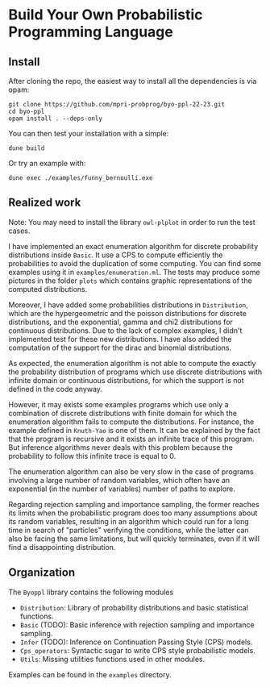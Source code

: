 # Build Your Own Probabilistic Programming Language

## Install

After cloning the repo, the easiest way to install all the dependencies is via opam:
```
git clone https://github.com/mpri-probprog/byo-ppl-22-23.git
cd byo-ppl
opam install . --deps-only
```

You can then test your installation with a simple:

```
dune build
```

Or try an example with:
```
dune exec ./examples/funny_bernoulli.exe
```

## Realized work

Note: You may need to install the library `owl-plplot` in order to run the test cases.

I have implemented an exact enumeration algorithm for discrete probability distributions inside `Basic`.
It use a CPS to compute efficiently the probabilities to avoid the duplication of some computing.
You can find some examples using it in `examples/enumeration.ml`.
The tests may produce some pictures in the folder `plots` which contains graphic representations of the computed distributions.

Moreover, I have added some probabilities distributions in `Distribution`, which are the hypergeometric and the poisson distributions for discrete distributions, and the exponential, gamma and chi2 distributions for continuous distributions.
Due to the lack of complex examples, I didn't implemented test for these new distributions. 
I have also added the computation of the support for the dirac and binomial distributions.

As expected, the enumeration algorithm is not able to compute the exactly the probability distribution of programs which use discrete distributions with infinite domain or continuous distributions, for which the support is not defined in the code anyway.

However, it may exists some examples programs which use only a combination of discrete distributions with finite domain for which the enumeration algorithm fails to compute the distributions.
For instance, the example defined in `Knuth-Yao` is one of them.
It can be explained by the fact that the program is recursive and it exists an infinite trace of this program.
But inference algorithms never deals with this problem because the probability to follow this infinite trace is equal to 0.

The enumeration algorithm can also be very slow in the case of programs involving a large number of random variables, which often have an exponential (in the number of variables) number of paths to explore.

Regarding rejection sampling and importance sampling, the former reaches its limits when the probabilistic program does too many assumptions about its random variables, resulting in an algorithm which could run for a long time in search of "particles" verifying the conditions, while the latter can also be facing the same limitations, but will quickly terminates, even if it will find a disappointing distribution.

## Organization

The `Byoppl` library contains the following modules

- `Distribution`: Library of probability distributions and basic statistical functions.
- `Basic` (TODO): Basic inference with rejection sampling and importance sampling.
- `Infer` (TODO): Inference on Continuation Passing Style (CPS) models.
- `Cps_operators`: Syntactic sugar to write CPS style probabilistic models.
- `Utils`: Missing utilities functions used in other modules.

Examples can be found in the `examples` directory.
